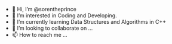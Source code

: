 - 👋 Hi, I’m @sorentheprince
- 👀 I’m interested in Coding and Developing.
- 🌱 I’m currently learning Data Structures and Algorithms in C++
- 💞️ I’m looking to collaborate on ...
- 📫 How to reach me ...

<!---
sorentheprince/sorentheprince is a ✨ special ✨ repository because its `README.md` (this file) appears on your GitHub profile.
You can click the Preview link to take a look at your changes.
--->
